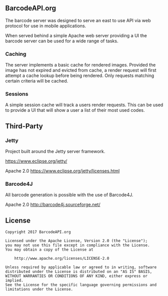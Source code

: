 ## BarcodeAPI.org

The barcode server was designed to serve an east to use API via web protocol for use in mobile applications.

When served behind a simple Apache web server providing a UI the barcode server can be used for a wide range of tasks.

### Caching

The server implements a basic cache for rendered images. Provided the image has not expired and evicted from cache, a render request will first attempt a cache lookup before being rendered. Only requests matching certain criteria will be cached.

### Sessions

A simple session cache will track a users render requests. This can be used to provide a UI that will show a user a list of their most used codes.

## Third-Party

### Jetty

Project built around the Jetty server framework.

https://www.eclipse.org/jetty/

Apache 2.0
https://www.eclipse.org/jetty/licenses.html

### Barcode4J

All barcode generation is possible with the use of Barcode4J.

Apache 2.0
http://barcode4j.sourceforge.net/

## License

```
Copyright 2017 BarcodeAPI.org

Licensed under the Apache License, Version 2.0 (the "License");
you may not use this file except in compliance with the License.
You may obtain a copy of the License at

    http://www.apache.org/licenses/LICENSE-2.0

Unless required by applicable law or agreed to in writing, software
distributed under the License is distributed on an "AS IS" BASIS,
WITHOUT WARRANTIES OR CONDITIONS OF ANY KIND, either express or implied.
See the License for the specific language governing permissions and
limitations under the License.
```
